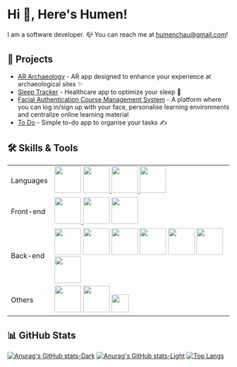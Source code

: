 # Hi 👋, Here's Humen!

I am a software developer. 📪 You can reach me at <humenchau@gmail.com>!

## 💼 Projects

- [AR Archaeology](https://github.com/Humen-debug/AR-archaeology-app) - AR app designed to enhance your experience at archaeological sites ✨
- [Sleep Tracker](https://github.com/Humen-debug/sleep-tracker) - Healthcare app to optimize your sleep 🛌
- [Facial Authentication Course Management System](https://github.com/Humen-debug/facial-auth-CMS) - A platform where you can log in/sign up with your face, personalise learning environments and centralize online learning material
- [To Do](https://github.com/Humen-debug/TodoList) - Simple to-do app to organise your tasks ✍️

## 🛠️ Skills & Tools

|||
| --- | --- |
| Languages | <a target="_blank" href="https://dart.dev/"><img width="60" src="https://upload.wikimedia.org/wikipedia/commons/thumb/9/91/Dart-logo-icon.svg/240px-Dart-logo-icon.svg.png"/></a> <a target="_blank" href="https://www.java.com/"> <img width="60" src="https://cdn4.iconfinder.com/data/icons/logos-and-brands/512/181_Java_logo_logos-512.png"/> </a> <a target="_blank" href="https://www.python.org/"> <img width="60" src="https://upload.wikimedia.org/wikipedia/commons/thumb/c/c3/Python-logo-notext.svg/1869px-Python-logo-notext.svg.png"/> </a> <a target="_blank" href="https://www.typescriptlang.org/"> <img width="60" src="https://upload.wikimedia.org/wikipedia/commons/thumb/4/4c/Typescript_logo_2020.svg/1200px-Typescript_logo_2020.svg.png"/> </a> |
| Front-end | <a target="_blank" href="https://flutter.dev/"> <img width="60" src="https://cdn-images-1.medium.com/max/1200/1*5-aoK8IBmXve5whBQM90GA.png"/> </a> <a><img width="60" src="https://cdn4.iconfinder.com/data/icons/logos-3/600/React.js_logo-512.png"/></a> <a target="_blank" href="https://vuejs.org/"><img width="60" src="https://upload.wikimedia.org/wikipedia/commons/thumb/9/95/Vue.js_Logo_2.svg/640px-Vue.js_Logo_2.svg.png"/></a>
| Back-end | <a target="_blank" href="https://www.mongodb.com/"><img width="60" src="https://miro.medium.com/v2/resize:fit:512/1*doAg1_fMQKWFoub-6gwUiQ.png"/></a> <a target="_blank" href="https://www.mysql.com/"> <img width="60" src="https://upload.wikimedia.org/wikipedia/labs/8/8e/Mysql_logo.png" /></a> <a target="_blank" href="https://www.influxdata.com" ><img width="60" src="https://www.stackhero.io/assets/src/images/servicesLogos/influxdb.svg?a83b057d" /></a>  <a target="_blank" href="https://graphql.org"> <img width="60" src="https://upload.wikimedia.org/wikipedia/commons/thumb/1/17/GraphQL_Logo.svg/1200px-GraphQL_Logo.svg.png" /></a> <a target="_blank" href="https://nodejs.org/en" ><img width="60" src="https://miro.medium.com/v2/resize:fit:900/1*TY9uBBO9leUbRtlXmQBiug.png"/></a> <a target="_blank" href="https://feathersjs.com" ><img width="60" src="https://feathersjs.com/logo.svg" /></a> <a target="_blank" href="https://firebase.google.com" ><img width="60" src="https://miro.medium.com/v2/resize:fit:300/1*R4c8lHBHuH5qyqOtZb3h-w.png" /></a> |
| Others | <a target="_blank" href="https://code.visualstudio.com/" ><img width="60" src="https://chris-ayers.com/assets/images/vscode-logo.png" /></a> <a target="_blank" href="https://console.cloud.google.com/" ><img width="60" src="https://upload.wikimedia.org/wikipedia/commons/6/6d/Google_Cloud_Console_logo.png" /></a> <a target="_blank" href="https://www.figma.com" > <img width="40" src="https://upload.wikimedia.org/wikipedia/commons/thumb/3/33/Figma-logo.svg/1200px-Figma-logo.svg.png" /></a> |

<!-- <a target="_blank" href= ><img width="60" src= /></a> -->

## 📊 GitHub Stats

[![Anurag's GitHub stats-Dark](https://github-readme-stats.vercel.app/api?username=Humen-debug&show_icons=true&hide_rank=true&hide=contribs&theme=dark#gh-dark-mode-only)](https://github.com/anuraghazra/github-readme-stats#gh-dark-mode-only)
[![Anurag's GitHub stats-Light](https://github-readme-stats.vercel.app/api?username=Humen-debug&show_icons=true&hide_rank=true&hide=contribs&theme=default#gh-light-mode-only)](https://github.com/anuraghazra/github-readme-stats#gh-light-mode-only)
[![Top Langs](https://github-readme-stats.vercel.app/api/top-langs/?username=Humen-debug&layout=compact&show_icons=true&theme=dark#gh-dark-mode-only)](https://github.com/anuraghazra/github-readme-stats#gh-dark-mode-only&layout=compact)
<!-- https://github.com/anuraghazra/github-readme-stats -->


<!--
**Humen-debug/Humen-debug** is a ✨ _special_ ✨ repository because its `README.md` (this file) appears on your GitHub profile.

Here are some ideas to get you started:

- 🔭 I’m currently working on ...
- 🌱 I’m currently learning ...
- 👯 I’m looking to collaborate on ...
- 🤔 I’m looking for help with ...
- 💬 Ask me about ...
- 📫 How to reach me: ...
- 😄 Pronouns: ...
- ⚡ Fun fact: ...
-->
